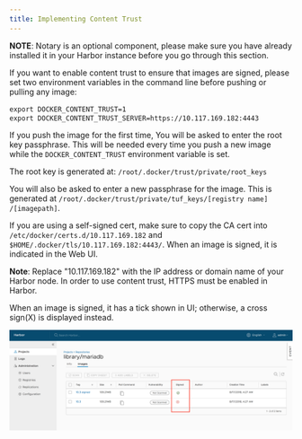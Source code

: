 ```yaml
---
title: Implementing Content Trust
---
```


**NOTE**: Notary is an optional component, please make sure you have already installed it in your Harbor instance before you go through this section.

If you want to enable content trust to ensure that images are signed, please set two environment variables in the command line before pushing or pulling any image:

```shell
export DOCKER_CONTENT_TRUST=1
export DOCKER_CONTENT_TRUST_SERVER=https://10.117.169.182:4443
```

If you push the image for the first time, You will be asked to enter the root key passphrase. This will be needed every time you push a new image while the `DOCKER_CONTENT_TRUST` environment variable is set.

The root key is generated at: `/root/.docker/trust/private/root_keys`

You will also be asked to enter a new passphrase for the image. This is generated at `/root/.docker/trust/private/tuf_keys/[registry name] /[imagepath]`.

If you are using a self-signed cert, make sure to copy the CA cert into `/etc/docker/certs.d/10.117.169.182` and `$HOME/.docker/tls/10.117.169.182:4443/`. When an image is signed, it is indicated in the Web UI.

**Note**: Replace "10.117.169.182" with the IP address or domain name of your Harbor node. In order to use content trust, HTTPS must be enabled in Harbor.

When an image is signed, it has a tick shown in UI; otherwise, a cross sign(X) is displayed instead.

![browse project](../img/content-trust.png)